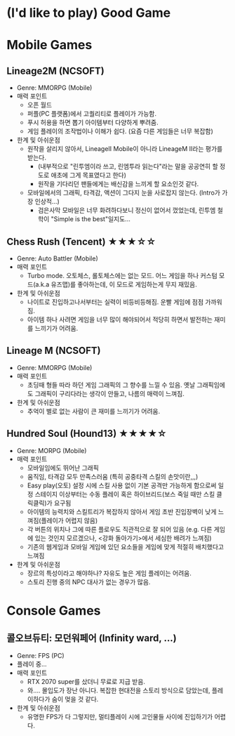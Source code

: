 # (I'd like to play) Good Game

# Mobile Games
## Lineage2M (NCSOFT)
- Genre: MMORPG (Mobile)
- 매력 포인트
  - 오픈 월드
  - 퍼플(PC 플랫폼)에서 고퀄리티로 플레이가 가능함.
  - 푸시 허용을 하면 뽑기 아이템부터 다양하게 뿌려줌.
  - 게임 플레이의 조작법이나 이해가 쉽다. (요즘 다른 게임들은 너무 복잡함)
- 한계 및 아쉬운점
  - 원작을 살리지 않아서, LineageII Mobile이 아니라 LineageM II라는 평가를 받는다.
    - (내부적으로 "린투엠이라 쓰고, 린엠투라 읽는다"라는 말을 공공연히 할 정도로 애초에 그게 목표였다고 한다)
    - 원작을 기다리던 팬들에게는 배신감을 느끼게 할 요소인것 같다.
  - 모바일에서의 그래픽, 타격감, 액션이 그다지 눈을 사로잡지 않는다. (Intro가 가장 인상적...)
    - 검은사막 모바일은 너무 화려하다보니 정신이 없어서 껐었는데, 린투엠 철학이 "Simple is the best"일지도...


## Chess Rush (Tencent) ★★★☆☆
- Genre: Auto Battler (Mobile)
- 매력 포인트
  - Turbo mode. 오토체스, 롤토체스에는 없는 모드. 어느 게임을 하나 커스텀 모드(a.k.a 유즈맵)를 좋아하는데, 이 모드로 게임하는게 무지 재밌음.
- 한계 및 아쉬운점
  - 나이트로 진입하고나서부터는 실력이 비등비등해짐. 운빨 게임에 점점 가까워짐.
  - 아이템 하나 사려면 게임을 너무 많이 해야되어서 적당히 하면서 발전하는 재미를 느끼기가 어려움.
 
 
## Lineage M (NCSOFT)
- Genre: MMORPG (Mobile)
- 매력 포인트
  - 초딩때 형들 따라 하던 게임 그래픽의 그 향수를 느낄 수 있음. 옛날 그래픽임에도 그래픽이 구리다라는 생각이 안들고, 나름의 매력이 느껴짐.
- 한계 및 아쉬운점
  - 추억이 별로 없는 사람이 큰 재미를 느끼기가 어려움.


## Hundred Soul (Hound13) ★★★★☆
- Genre: MORPG (Mobile)
- 매력 포인트
  - 모바일임에도 뛰어난 그래픽
  - 움직임, 타격감 모두 만족스러움 (특히 공중타격 스킬의 손맛이란,,,)
  - Easy play(오토) 설정 시에 스킬 사용 없이 기본 공격만 가능하게 함으로써 일정 스테이지 이상부터는 수동 플레이 혹은 하이브리드(보스 죽일 때만 스킬 클릭클릭)가 요구됨
  - 아이템의 능력치와 스킬트리가 복잡하지 않아서 게임 초반 진입장벽이 낮게 느껴짐(플레이가 어렵지 않음)
  - 각 버튼의 위치나 그에 따른 플로우도 직관적으로 잘 되어 있음 (e.g. 다른 게임에 있는 것인지 모르겠으나, <강화 돌아가기>에서 세심한 배려가 느껴짐)
  - 기존의 웹게임과 모바일 게임에 있던 요소들을 게임에 맞게 적절히 배치했다고 느껴짐
- 한계 및 아쉬운점
  - 장르의 특성이라고 해야하나? 자유도 높은 게임 플레이는 어려움.
  - 스토리 진행 중의 NPC 대사가 없는 경우가 많음.
  
  


# Console Games

## 콜오브듀티: 모던워페어 (Infinity ward, ...)
- Genre: FPS (PC)
- 플레이 중...
- 매력 포인트
  - RTX 2070 super를 샀더니 무료로 지급 받음.
  - 와.... 몰입도가 장난 아니다. 복잡한 현대전을 스토리 방식으로 담았는데, 플레이하다가 숨이 멎을 것 같다.
- 한계 및 아쉬운점
  - 유명한 FPS가 다 그렇지만, 멀티플레이 시에 고인물들 사이에 진입하기가 어렵다.
